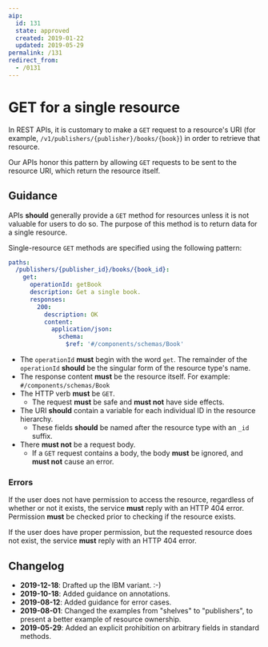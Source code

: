 ```yaml
---
aip:
  id: 131
  state: approved
  created: 2019-01-22
  updated: 2019-05-29
permalink: /131
redirect_from:
  - /0131
---
```


# GET for a single resource

In REST APIs, it is customary to make a `GET` request to a resource's URI (for
example, `/v1/publishers/{publisher}/books/{book}`) in order to retrieve that
resource.

Our APIs honor this pattern by allowing `GET` requests to be sent to the
resource URI, which return the resource itself.

## Guidance

APIs **should** generally provide a `GET` method for resources unless it is not
valuable for users to do so. The purpose of this method is to return data for a
single resource.

Single-resource `GET` methods are specified using the following pattern:

```yaml
paths:
  /publishers/{publisher_id}/books/{book_id}:
    get:
      operationId: getBook
      description: Get a single book.
      responses:
        200:
          description: OK
          content:
            application/json:
              schema:
                $ref: '#/components/schemas/Book'
```

- The `operationId` **must** begin with the word `get`. The remainder of the
  `operationId` **should** be the singular form of the resource type's name.
- The response content **must** be the resource itself. For example:
  `#/components/schemas/Book`
- The HTTP verb **must** be `GET`.
  - The request **must** be safe and **must not** have side effects.
- The URI **should** contain a variable for each individual ID in the resource
  hierarchy.
  - These fields **should** be named after the resource type with an `_id`
    suffix.
- There **must not** be a request body.
  - If a `GET` request contains a body, the body **must** be ignored, and
    **must not** cause an error.

### Errors

If the user does not have permission to access the resource, regardless of
whether or not it exists, the service **must** reply with an HTTP 404 error.
Permission **must** be checked prior to checking if the resource exists.

If the user does have proper permission, but the requested resource does not
exist, the service **must** reply with an HTTP 404 error.

## Changelog

- **2019-12-18**: Drafted up the IBM variant. :-)
- **2019-10-18**: Added guidance on annotations.
- **2019-08-12**: Added guidance for error cases.
- **2019-08-01**: Changed the examples from "shelves" to "publishers", to
  present a better example of resource ownership.
- **2019-05-29**: Added an explicit prohibition on arbitrary fields in standard
  methods.
